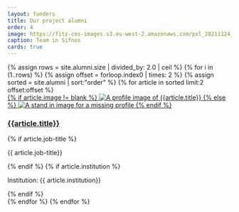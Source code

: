 ```yaml
---
layout: funders
title: Our project alumni
order: 4
image: https://fitz-cms-images.s3.eu-west-2.amazonaws.com/pxl_20211124_122257753.jpg
caption: Team in Sifnos
cards: true
---
```


<div class="container mb-3">
  <div class="row">
{% assign rows = site.alumni.size | divided_by: 2.0 | ceil %}
{% for i in (1..rows) %}
{% assign offset = forloop.index0 | times: 2 %}
{% assign sorted = site.alumni | sort:"order" %}
    {% for article in sorted limit:2 offset:offset %}
    <div class="col-md-4 mb-3">
      <div class="card h-100" >
        <a href="{{ article.url }}" class="stretched-link">
        {% if article.image != blank %}
          <img class="card-img-top" src="{{site.baseurl}}{{article.image}}" alt="A profile image of {{article.title}}" />
        {% else %}
          <img class="card-img-top" src="https://data.fitzmuseum.cam.ac.uk/imagestore/ant/ant39/preview_GR_19_1917_20_281_29.jpg" alt="A stand in image for a missing profile" />
        {% endif %}
        </a>
        <div class="card-body">
          <h3 class="lead mt-2">
            <a href="{{ article.url }}" class="stretched-link">{{article.title}}</a>
          </h3>
          {% if article.job-title %}
          <p class="text-muted">{{ article.job-title}}</p>
          {% endif %}
          {% if article.institution %}
            <p>Institution: {{ article.institution}}</p>
          {% endif %}
        </div>
      </div>
    </div>
    {% endfor %}
  {% endfor %}
  </div>
</div>
